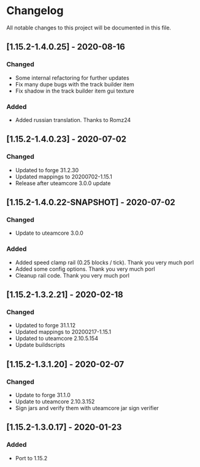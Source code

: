 # Changelog
All notable changes to this project will be documented in this file.

## [1.15.2-1.4.0.25] - 2020-08-16
### Changed
 - Some internal refactoring for further updates
 - Fix many dupe bugs with the track builder item
 - Fix shadow in the track builder item gui texture
 
### Added
 - Added russian translation. Thanks to Romz24

## [1.15.2-1.4.0.23] - 2020-07-02
### Changed
 - Updated to forge 31.2.30
 - Updated mappings to 20200702-1.15.1
 - Release after uteamcore 3.0.0 update

## [1.15.2-1.4.0.22-SNAPSHOT] - 2020-07-02
### Changed
 - Update to uteamcore 3.0.0

### Added
 - Added speed clamp rail (0.25 blocks / tick). Thank you very much porl
 - Added some config options. Thank you very much porl
 - Cleanup rail code. Thank you very much porl

## [1.15.2-1.3.2.21] - 2020-02-18
### Changed
 - Updated to forge 31.1.12
 - Updated mappings to 20200217-1.15.1
 - Updated to uteamcore 2.10.5.154
 - Update buildscripts

## [1.15.2-1.3.1.20] - 2020-02-07
### Changed
 - Update to forge 31.1.0
 - Update to uteamcore 2.10.3.152
 - Sign jars and verify them with uteamcore jar sign verifier

## [1.15.2-1.3.0.17] - 2020-01-23
### Added
 - Port to 1.15.2